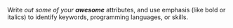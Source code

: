 Write _out_ _some of your **awesome**_ attributes, and use emphasis (like bold or italics) to identify keywords, programming languages, or skills. 
